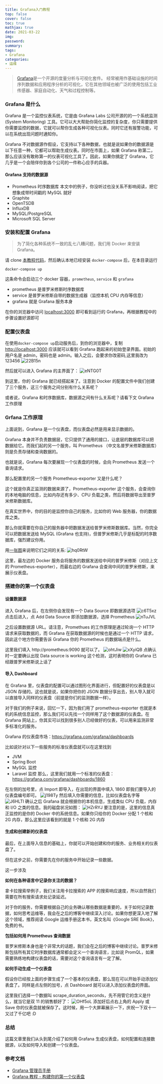```yaml
---
title: Grafana入门教程
top: false
cover: false
toc: true
mathjax: true
date: 2021-03-22
img:
password:
summary:
tags:
- Grafana
categories:
- 运维
---
```


> [Grafana](https://github.com/grafana/grafana)是一个开源的度量分析与可视化套件。<!--more--> 经常被用作基础设施的时间序列数据和应用程序分析的可视化，它在其他领域也被广泛的使用包括工业传感器、家庭自动化、天气和过程控制等。

### Grafana 是什么
Grafana 是一个监控仪表系统，它是由 Grafana Labs 公司开源的的一个系统监测 (System Monitoring) 工具。它可以大大帮助你简化监控的复杂度，你只需要提供你需要监控的数据，它就可以帮你生成各种可视化仪表。同时它还有报警功能，可以在系统出现问题时通知你。

Grafana 不对数据源作假设，它支持以下各种数据，也就是说如果你的数据源是以下任意一种，它都可以帮助生成仪表。同时在市面上，如果 Grafana 称第二，那么应该没有敢称第一的仪表可视化工具了。因此，如果你搞定了 Grafana，它几乎是一个会陪伴你到各个公司的一件称心应手的兵器。

#### Grafana 支持的数据源

- Prometheus 时序数据库 本文中的例子，你没听过也没关系不影响阅读，把它想象成带时间戳的 MySQL 就好
- Graphite
- OpenTSDB
- InfluxDB
- MySQL/PostgreSQL
- Microsoft SQL Server

### 安装和配置 Grafana
> 为了简化各种系统不一致的乱七八糟问题，我们用 Docker 来安装 Grafana。

请 clone [本教程代码](https://github.com/amuqiao/grafana-tutorial/tree/main)，然后确认本地已经安装 `docker-compose` 后，在本目录运行
```
docker-compose up
```

这条命令会启动三个 docker 容器，`prometheus`, `service` 和 `grafana`
- prometheus 是普罗米修斯时序数据库
- service 是普罗米修斯自带的数据生成器（监控本机 CPU 内存等信息）
- grafana 就是 Grafana 服务本身

在你的浏览器中访问 [localhost:3000](localhost:3000) 即可看到运行的 Grafana，再根据教程中的步骤设置好源即可

### 配置仪表盘
在使用`docker-compose up`启动服务后，到你的浏览器中，复制 [http://localhost:3000](http://localhost:3000) 应该就可以看到 Grafana 跑起来的初始登录界面。初始的用户名是 admin，密码也是 admin。输入之后，会要求你改密码,这里我改为123456
![22B15n](https://aamuqiao.oss-cn-beijing.aliyuncs.com/uPic/22B15n.png)

然后就可以进入 Grafana 的主界面了：
![eNTG0T](https://aamuqiao.oss-cn-beijing.aliyuncs.com/uPic/eNTG0T.png)

到这里，你的 Grafana 就已经搭起来了。注意到 Docker 的配置文件中我们创建了三个服务，这三个服务之间分别有什么关系呢？

或者说，Grafana 和时序数据库，数据源之间有什么关系呢？请看下文 Grafana 工作原理

### Grfana 工作原理
上面说到，Grafana 是一个仪表盘，而仪表盘必然是用来显示数据的。

Grafana 本身并不负责数据层，它只提供了通用的接口，让底层的数据库可以把数据给它。而我们起的另一个服务，叫 Prometheus （中文名普罗米修斯数据库）则是负责存储和查询数据的。

也就是说，Grafana 每次要展现一个仪表盘的时候，会向 Prometheus 发送一个查询请求。

那么配置里的另一个服务 Prometheus-exporter 又是什么呢？

这个就是你真正监测的数据来源了，Prometheus-exporter 这个服务，会查询你的本地电脑的信息，比如内存还有多少、CPU 负载之类，然后将数据导出至普罗米修斯数据库。

在真实世界中，你的目的是监控你自己的服务，比如你的 Web 服务器，你的数据库之类。

那么你就需要在你自己的服务器中把数据发送给普罗米修斯数据库。当然，你完全可以把数据发送给 MySQL (Grafana 也支持)，但普罗米修斯几乎是标配的时序数据库，强烈建议你用。

用[一张图](https://shahbhargav.medium.com/monitoring-docker-containers-using-cadvisor-and-prometheus-5350ae038f45)来说明它们之间的关系:
![hq0RtW](https://aamuqiao.oss-cn-beijing.aliyuncs.com/uPic/hq0RtW.jpg)

这里，最左边的 Docker 服务会将服务的数据发送给中间的普罗米修斯（对应上文的 Prometheus-exporter），而最右边的 Grafana 会查询中间的普罗米修斯，来展示仪表盘。

### 搭建你的第一个仪表盘
#### 设置数据源

进入 Grafana 后，在左侧你会发现有一个 Data Source 即数据源选项
![c6T5xz](https://aamuqiao.oss-cn-beijing.aliyuncs.com/uPic/c6T5xz.png)
点击后进入，点 Add Data Source 即添加数据源，选择 Prometheus
![nTuJVL](https://aamuqiao.oss-cn-beijing.aliyuncs.com/uPic/nTuJVL.png)

之后设置数据源 URL。请注意，Promethues 的工作原理是通过轮询一个 HTTP 请求来获取数据的，而 Grafana 在获取数据源的时候也是通过一个 HTTP 请求，因此这个地方你需要告诉 Grafana 你的 Prometheus 的数据端点是什么。

这里我们填入 http://prometheus:9090 就可以了。
![ohtJiw](https://aamuqiao.oss-cn-beijing.aliyuncs.com/uPic/ohtJiw.png)
![xXyiQB](https://aamuqiao.oss-cn-beijing.aliyuncs.com/uPic/xXyiQB.png)
点确认时一定要确认出现 Data source is working 这个检测，这时表明你的 Grafana 已经跟普罗米修斯说上话了

#### 导入 Dashboard
在 Grafana 里，仪表盘的配置可以通过图形化界面进行，但配置好的仪表盘是以 JSON 存储的。这也就是说，如果你把你的 JSON 数据分享出去，别人导入就可以直接导入同样的仪表盘（前提是你们的监测数据一样）。

对于我们的例子来说，回忆一下，因为我们用了 prometheus-exporter 也就是本机的系统信息监控，那么我们可以先找一个同样用了这个数据源的仪表盘。在 Grafana 网站上，你其实可以找到很多别人已经做好的仪表，可以用来监测非常多标准化的服务。

Grafana 的仪表盘市场：https://grafana.com/grafana/dashboards

比如说针对以下一些服务的标准仪表盘就可以在这里找到

- JVM
- Spring Boot
- MySQL 监控
- Laravel 监控
那么，这里我们就用一个标准的仪表盘：https://grafana.com/grafana/dashboards/1860

在左侧的加号里，点 Import 即导入，在出现的界面中填入 1860 即我们要导入的仪表盘编号即可。
![j198Ty](https://aamuqiao.oss-cn-beijing.aliyuncs.com/uPic/j198Ty.png)
然后填入你需要的信息，比如仪表盘名字等
![J6HLTl](https://aamuqiao.oss-cn-beijing.aliyuncs.com/uPic/J6HLTl.png)
确认之后 Grafana 就会根据你的本机信息，生成类似 CPU 负载，内存和 I/O 之类的信息。我的磁盘状况如图：
![HZrRYJ](https://aamuqiao.oss-cn-beijing.aliyuncs.com/uPic/HZrRYJ.png)
要注意的是，这里的信息真正监控的是你的 Docker 中的系统信息。如果你只给你的 Docker 分配 1 个核和 2G 内存，那么这里应该看到的就是 1 个核和 2G 内存
####  生成和创建新的仪表盘
最后，在上面导入信息的基础上，你就可以开始创建和你的服务、业务相关的仪表盘了。

但在这步之前，你需要先在你的服务中开始记录一些数据。

这一步涉及

**如何在各种语言中记录你关注的数据？**

拿卡拉搜索举例子，我们关注用卡拉搜索的 APP 的搜索响应速度，所以自然我们需要在所有搜索请求处记录延迟。

对于你的服务，你需要根据自己的业务确认哪些数据是重要的，关于如何记录数据，如何思考运维等，我会在之后的博客中继续深入讨论。如果你想更深入地了解这个领域，推荐阅读 Google 运维手册这本书，英文名叫《Google SRE Book》，免费的书。

**包括如何用 Prometheus 查询数据**

普罗米修斯本身也是个非常大的话题，我们会在之后的博客中继续讨论。普罗米修斯包括所有其它时序数据库通常都会定义一个查询语言，比如说 PromQL，如果需要熟练地构建仪表盘的话，需要对这个查询语言有一定了解。

**如何手动生成一个仪表盘**

假设你已经按上面的步骤生成了一个基本的仪表盘，那么现在可以开始手动添加仪表盘了。同样是点左侧的加号，点 Dashboard 就可以进入添加仪表盘的界面。

这里我们选择一个数据叫 scrape_duration_seconds，先不用管它的含义是什么，就当它是双 11 的销售额好了：
![OHf5oL](https://aamuqiao.oss-cn-beijing.aliyuncs.com/uPic/OHf5oL.png)
添加好后点右上角的 Apply 或 Save 你的仪表盘就被保存了。这时候，用一个大屏幕展示一下，庆祝一下双十一又过了千亿吧 :D

### 总结
这篇文章里我们从头到尾介绍了如何用 Grafana 生成仪表盘，如何配置和连接数据源，以及如何导入和创建一个仪表盘。

### 参考文档
- [Grafana 管理员手册](https://support.websoft9.com/docs/grafana/zh/)
- [Grafana 教程 - 构建你的第一个仪表盘](https://kalasearch.cn/blog/grafana-with-prometheus-tutorial/)